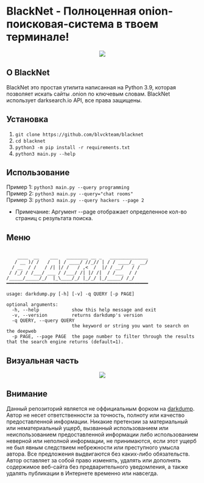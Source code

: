 # BlackNet - Полноценная onion-поисковая-система в твоем терминале!
<p align="center">
  <img src="https://github.com/blvckteam/blacknet/blob/main/imgs/logo.png?raw=true">
</p>

## О BlackNet
BlackNet это простая утилита написанная на Python 3.9, которая позволяет искать сайты .onion по ключевым словам. BlackNet использует darksearch.io API, все права защищены.
## Установка
1) ``git clone https://github.com/blvckteam/blacknet``<br/>
2) ``cd blacknet``<br/>
3) ``python3 -m pip install -r requirements.txt``<br/>
4) ``python3 main.py --help``<br/>
## Использование 
Пример 1: ``python3 main.py --query programming``<br/>
Пример 2: ``python3 main.py --query="chat rooms"``<br/>
Пример 3: ``python3 main.py --query hackers --page 2``<br/>
 - Примечаниe: Аргумент --page отображает определенное кол-во страниц с результата поиска.<br/>
## Меню
```

    ____  __    ___   ________ __ _   ______________
   / __ )/ /   /   | / ____/ //_// | / / ____/_  __/
  / __  / /   / /| |/ /   / ,<  /  |/ / __/   / /   
 / /_/ / /___/ ___ / /___/ /| |/ /|  / /___  / /    
/_____/_____/_/  |_\____/_/ |_/_/ |_/_____/ /_/     
━━━━━━━━━━━━━━━━━━━━━━━━━━━━━━━━━━━━━━━━━━━━━━━━━━━━

usage: darkdump.py [-h] [-v] -q QUERY [-p PAGE]

optional arguments:
  -h, --help            show this help message and exit
  -v, --version         returns darkdump's version
  -q QUERY, --query QUERY
                        the keyword or string you want to search on the deepweb
  -p PAGE, --page PAGE  the page number to filter through the results that the search engine returns (default=1).

```
## Визуальная часть
<p align="center">
  <img src="https://github.com/blvckteam/blacknet/blob/main/imgs/blacknet_ex.png?raw=true">
</p>

## Внимание
Данный репозиторий является не оффициальным форком на [darkdump](https://github.com/josh0xA/darkdump). Автор не несет ответственности за точность, полноту или качество предоставленной информации. Никакие претензии за материальный или нематериальный ущерб, вызванный использованием или неиспользованием предоставленной информации либо использованием неверной или неполной информации, не принимаются, если этот ущерб не был явным следствием небрежности или преступного умысла автора. Все предложения выдвигаются без каких-либо обязательств. Автор оставляет за собой право изменять, удалять или дополнять содержимое веб-сайта без предварительного уведомления, а также удалять публикации в Интернете временно или навсегда.
